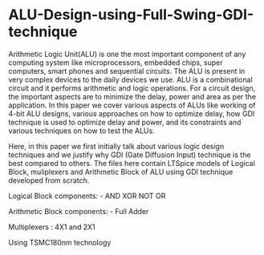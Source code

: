 # ALU-Design-using-Full-Swing-GDI-technique
Arithmetic Logic Unit(ALU) is one the most important component of any computing system like microprocessors, embedded chips, super computers, smart phones and sequential
circuits. The ALU is present in very complex devices to the daily devices we use. ALU is a combinational circuit and it performs arithmetic and logic operations. For a circuit design, the important aspects are to minimize the delay, power and area as per the application. In this paper we cover various aspects of ALUs like working of 4-bit ALU designs, various approaches on how to optimize delay, how GDI technique is used to optimize delay and power, and its constraints and various techniques on how to test the ALUs.

Here, in this paper we first initially talk about various logic design techniques and we justify why GDI (Gate Diffusion Input) technique is the best compared to others.
The files here contain LTSpice models of Logical Block, muliplexers and Arithmetic Block of ALU using GDI technique developed from scratch.

Logical Block components: - AND XOR NOT OR

Arithmetic Block components: - Full Adder

Multiplexers : 4X1  and 2X1 


Using TSMC180nm technology 
